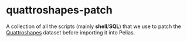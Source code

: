 # quattroshapes-patch

A collection of all the scripts (mainly **shell**/**SQL**) that we use to patch the
[Quattroshapes](http://quattroshapes.com/) dataset before importing it into Pelias.
